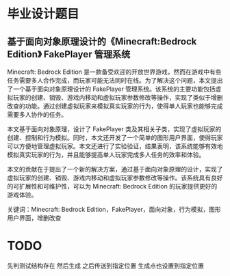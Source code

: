 # 毕业设计题目
## 基于面向对象原理设计的《Minecraft:Bedrock Edition》 FakePlayer 管理系统
Minecraft: Bedrock Edition 是一款备受欢迎的开放世界游戏，然而在游戏中有些任务需要多人合作完成，而玩家可能无法同时在线。为了解决这个问题，本文提出了一个基于面向对象原理设计的 FakePlayer 管理系统。该系统的主要功能包括虚拟玩家的创建、销毁、游戏内移动和虚拟玩家参数修改等操作，实现了类似于增删改查的功能。通过创建虚拟玩家来模拟真实玩家的行为，使得单人玩家也能够完成需要多人协作的任务。

本文基于面向对象原理，设计了 FakePlayer 类及其相关子类，实现了虚拟玩家的创建、控制和行为模拟。同时，本文还开发了一个简单的图形用户界面，使得玩家可以方便地管理虚拟玩家。本文还进行了实验验证，结果表明，该系统能够有效地模拟真实玩家的行为，并且能够提高单人玩家完成多人任务的效率和体验。

本文的贡献在于提出了一个新的解决方案，通过基于面向对象原理的设计，实现了虚拟玩家的创建、销毁、游戏内移动和虚拟玩家参数修改等操作。该系统具有良好的可扩展性和可维护性，可以为 Minecraft: Bedrock Edition 的玩家提供更好的游戏体验。

关键词：Minecraft: Bedrock Edition，FakePlayer，面向对象，行为模拟，图形用户界面，增删改查


#  TODO 
先判测试结构存在
然后生成
之后传送到指定位置
生成点也设置到指定位置

